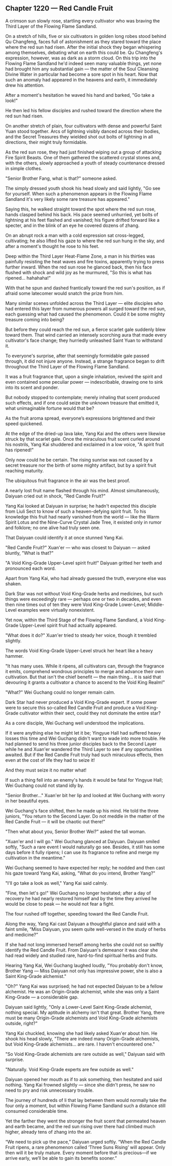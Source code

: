 ## Chapter 1220 — Red Candle Fruit

A crimson sun slowly rose, startling every cultivator who was braving the Third Layer of the Flowing Flame Sandland.

On a stretch of hills, five or six cultivators in golden long robes stood behind Qu Changfeng, faces full of astonishment as they stared toward the place where the red sun had risen. After the initial shock they began whispering among themselves, debating what on earth this could be. Qu Changfeng's expression, however, was as dark as a storm cloud. On this trip into the Flowing Flame Sandland he'd indeed seen many valuable things, yet none had brought him any substantial gain — the matter of the Soul Cleansing Divine Water in particular had become a sore spot in his heart. Now that such an anomaly had appeared in the heavens and earth, it immediately drew his attention.

After a moment's hesitation he waved his hand and barked, "Go take a look!"

He then led his fellow disciples and rushed toward the direction where the red sun had risen.

On another stretch of plain, four cultivators with dense and powerful Saint Yuan stood together. Arcs of lightning visibly danced across their bodies, and the Secret Treasures they wielded shot out bolts of lightning in all directions, their might truly formidable.

As the red sun rose, they had just finished wiping out a group of attacking Fire Spirit Beasts. One of them gathered the scattered crystal stones and, with the others, slowly approached a youth of steady countenance dressed in simple clothes.

"Senior Brother Fang, what is that?" someone asked.

The simply dressed youth shook his head slowly and said lightly, "Go see for yourself. When such a phenomenon appears in the Flowing Flame Sandland it's very likely some rare treasure has appeared."

Saying this, he walked straight toward the spot where the red sun rose, hands clasped behind his back. His pace seemed unhurried, yet bolts of lightning at his feet flashed and vanished; his figure drifted forward like a specter, and in the blink of an eye he covered dozens of zhang.

On an abrupt rock a man with a cold expression sat cross-legged, cultivating; he also lifted his gaze to where the red sun hung in the sky, and after a moment's thought he rose to his feet.

Deep within the Third Layer Heat-Flame Zone, a man in his thirties was painfully resisting the heat waves and fire toxins, apparently trying to press further inward. When the red sun rose he glanced back, then his face flushed with shock and wild joy as he murmured, "So this is what has ripened... hahahaha!"

With that he spun and dashed frantically toward the red sun's position, as if afraid some latecomer would snatch the prize from him.

Many similar scenes unfolded across the Third Layer — elite disciples who had entered this layer from numerous powers all surged toward the red sun, each guessing what had caused the phenomenon. Could it be some mighty treasure coming into being?

But before they could reach the red sun, a fierce scarlet gale suddenly blew toward them. That wind carried an intensely scorching aura that made every cultivator's face change; they hurriedly unleashed Saint Yuan to withstand it.

To everyone's surprise, after that seemingly formidable gale passed through, it did not injure anyone. Instead, a strange fragrance began to drift throughout the Third Layer of the Flowing Flame Sandland.

It was a fruit fragrance that, upon a single inhalation, revived the spirit and even contained some peculiar power — indescribable, drawing one to sink into its scent and ponder.

But nobody stopped to contemplate; merely inhaling that scent produced such effects, and if one could seize the unknown treasure that emitted it, what unimaginable fortune would that be?

As the fruit aroma spread, everyone’s expressions brightened and their speed quickened.

At the edge of the dried-up lava lake, Yang Kai and the others were likewise struck by that scarlet gale. Once the miraculous fruit scent curled around his nostrils, Yang Kai shuddered and exclaimed in a low voice, "A spirit fruit has ripened!"

Only now could he be certain. The rising sunrise was not caused by a secret treasure nor the birth of some mighty artifact, but by a spirit fruit reaching maturity.

The ubiquitous fruit fragrance in the air was the best proof.

A nearly lost fruit name flashed through his mind. Almost simultaneously, Daiyuan cried out in shock, "Red Candle Fruit?"

Yang Kai looked at Daiyuan in surprise; he hadn't expected this disciple from Liuli Sect to know of such a heaven-defying spirit fruit. To his knowledge this fruit had nearly vanished from the world — like the Warm Spirit Lotus and the Nine-Curve Crystal Jade Tree, it existed only in rumor and folklore; no one alive had truly seen one.

That Daiyuan could identify it at once stunned Yang Kai.

"Red Candle Fruit?" Xuan'er — who was closest to Daiyuan — asked bluntly, "What is that?"

"A Void King-Grade Upper-Level spirit fruit!" Daiyuan gritted her teeth and pronounced each word.

Apart from Yang Kai, who had already guessed the truth, everyone else was shaken.

Dark Star was not without Void King-Grade herbs and medicines, but such things were exceedingly rare — perhaps one or two in decades, and even then nine times out of ten they were Void King-Grade Lower-Level; Middle-Level examples were virtually nonexistent.

Yet now, within the Third Stage of the Flowing Flame Sandland, a Void King-Grade Upper-Level spirit fruit had actually appeared.

"What does it do?" Xuan'er tried to steady her voice, though it trembled slightly.

The words Void King-Grade Upper-Level struck her heart like a heavy hammer.

"It has many uses. While it ripens, all cultivators can, through the fragrance it emits, comprehend wondrous principles to merge and advance their own cultivation. But that isn't the chief benefit — the main thing... it is said that devouring it grants a cultivator a chance to ascend to the Void King Realm!"

"What?" Wei Guchang could no longer remain calm.

Dark Star had never produced a Void King-Grade expert. If some power were to secure this so-called Red Candle Fruit and produce a Void King-Grade cultivator within their sect, could they not dominate the entire star?

As a core disciple, Wei Guchang well understood the implications.

If it were anything else he might let it be; Yingyue Hall had suffered heavy losses this time and Wei Guchang didn't want to wade into more trouble. He had planned to send his three junior disciples back to the Second Layer while he and Xuan'er wandered the Third Layer to see if any opportunities awaited. But if the Red Candle Fruit truly had such miraculous effects, then even at the cost of life they had to seize it!

And they must seize it no matter what!

If such a thing fell into an enemy's hands it would be fatal for Yingyue Hall; Wei Guchang could not stand idly by.

"Senior Brother..." Xuan'er bit her lip and looked at Wei Guchang with worry in her beautiful eyes.

Wei Guchang's face shifted, then he made up his mind. He told the three juniors, "You return to the Second Layer. Do not meddle in the matter of the Red Candle Fruit — it will be chaotic out there!"

"Then what about you, Senior Brother Wei?" asked the tall woman.

"Xuan'er and I will go." Wei Guchang glanced at Daiyuan. Daiyuan smiled softly, "Such a rare event I would naturally go see. Besides, it still has some days before it fully ripens; I can use its fragrance to refine and merge my cultivation in the meantime."

Wei Guchang seemed to have expected her reply; he nodded and then cast his gaze toward Yang Kai, asking, "What do you intend, Brother Yang?"

"I'll go take a look as well," Yang Kai said calmly.

"Fine, then let's go!" Wei Guchang no longer hesitated; after a day of recovery he had nearly restored himself and by the time they arrived he would be close to peak — he would not fear a fight.

The four rushed off together, speeding toward the Red Candle Fruit.

Along the way, Yang Kai cast Daiyuan a thoughtful glance and said with a faint smile, “Miss Daiyuan, you seem quite well-versed in the study of herbs and medicine?”

If she had not long immersed herself among herbs she could not so swiftly identify the Red Candle Fruit. From Daiyuan's demeanor it was clear she had read widely and studied rare, hard-to-find spiritual herbs and fruits.

Hearing Yang Kai, Wei Guchang laughed loudly, "You probably don't know, Brother Yang — Miss Daiyuan not only has impressive power, she is also a Saint King-Grade alchemist."

"Oh?" Yang Kai was surprised; he had not expected Daiyuan to be a fellow alchemist. He was an Origin-Grade alchemist, while she was only a Saint King-Grade — a considerable gap.

Daiyuan said lightly, "Only a Lower-Level Saint King-Grade alchemist, nothing special. My aptitude in alchemy isn't that great. Brother Yang, there must be many Origin-Grade alchemists and Void King-Grade alchemists outside, right?"

Yang Kai chuckled, knowing she had likely asked Xuan'er about him. He shook his head slowly, "There are indeed many Origin-Grade alchemists, but Void King-Grade alchemists... are rare. I haven't encountered one."

"So Void King-Grade alchemists are rare outside as well," Daiyuan said with surprise.

"Naturally. Void King-Grade experts are few outside as well."

Daiyuan opened her mouth as if to ask something, then hesitated and said nothing. Yang Kai frowned slightly — since she didn't press, he saw no need to pry and risk unnecessary trouble.

The journey of hundreds of li that lay between them would normally take the four only a moment, but within Flowing Flame Sandland such a distance still consumed considerable time.

Yet the farther they went the stronger the fruit scent that permeated heaven and earth became, and the red sun rising over there had climbed much higher, already tens of zhang into the air.

“We need to pick up the pace,” Daiyuan urged softly. “When the Red Candle Fruit ripens, a rare phenomenon called ‘Three Suns Rising’ will appear. Only then will it be truly mature. Every moment before that is precious—if we arrive early, we’ll be able to gain its benefits sooner.”
